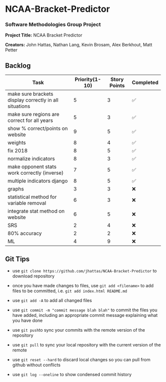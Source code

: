 # NCAA-Bracket-Predictor

### Software Methodologies Group Project


**Project Title:** NCAA Bracket Predictor


**Creators:** John Hattas, Nathan Lang, Kevin Brosam, Alex Berkhout, Matt Petter


## Backlog
Task | Priority(1-10)	| Story Points | Completed
---- | ---- | ---- | ----
make sure brackets display correctly in all situations | 5 | 3 | :white_check_mark:
make sure regions are correct for all years | 5 | 3 | :white_check_mark:
show % correct/points on website | 9 | 5 | :white_check_mark:
weights | 8 | 4 | :white_check_mark:
fix 2018 | 8 | 5 | :white_check_mark:
normalize indicators | 8 | 3 | :white_check_mark:
make opponent stats work correctly (inverse)| 7 | 5 | :white_check_mark:
multiple indicators django | 8 | 5 | :white_check_mark:
graphs | 3 | 3 | :x:
statistical method for variable removal | 6 | 3 | :x:
integrate stat method on website | 6 | 5 | :x:
SRS | 2 | 4 | :x:
80% accuracy | 2 | 2 | :x:
ML | 4 | 9 | :x:


## Git Tips
- use `git clone https://github.com/jhattas/NCAA-Bracket-Predictor` to download repository


- once you have made changes to files, use `git add <filename>` to add files to be committed, i.e. `git add index.html README.md`


- use `git add -A` to add all changed files


- use `git commit -m "commit message blah blah"` to commit the files you have added, including an appropriate commit message explaining what you have done


- use `git push`to sync your commits with the remote version of the repository


- use `git pull` to sync your local repository with the current version of the remote


- use `git reset --hard` to discard local changes so you can pull from github without conflicts

- use `git log --oneline` to show condensed commit history
